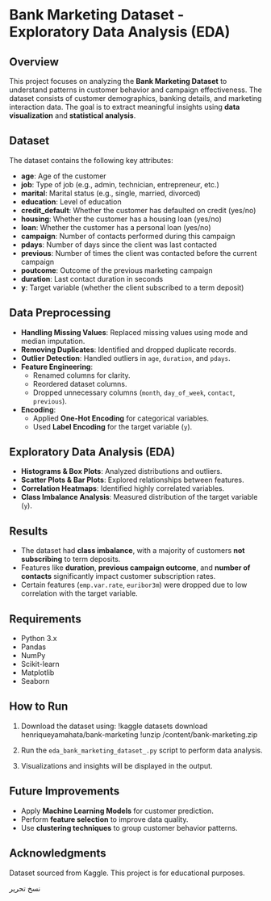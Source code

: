 # Bank Marketing Dataset - Exploratory Data Analysis (EDA)

## Overview
This project focuses on analyzing the **Bank Marketing Dataset** to understand patterns in customer behavior and campaign effectiveness. The dataset consists of customer demographics, banking details, and marketing interaction data. The goal is to extract meaningful insights using **data visualization** and **statistical analysis**.

## Dataset
The dataset contains the following key attributes:
- **age**: Age of the customer
- **job**: Type of job (e.g., admin, technician, entrepreneur, etc.)
- **marital**: Marital status (e.g., single, married, divorced)
- **education**: Level of education
- **credit_default**: Whether the customer has defaulted on credit (yes/no)
- **housing**: Whether the customer has a housing loan (yes/no)
- **loan**: Whether the customer has a personal loan (yes/no)
- **campaign**: Number of contacts performed during this campaign
- **pdays**: Number of days since the client was last contacted
- **previous**: Number of times the client was contacted before the current campaign
- **poutcome**: Outcome of the previous marketing campaign
- **duration**: Last contact duration in seconds
- **y**: Target variable (whether the client subscribed to a term deposit)

## Data Preprocessing
- **Handling Missing Values**: Replaced missing values using mode and median imputation.
- **Removing Duplicates**: Identified and dropped duplicate records.
- **Outlier Detection**: Handled outliers in `age`, `duration`, and `pdays`.
- **Feature Engineering**:
  - Renamed columns for clarity.
  - Reordered dataset columns.
  - Dropped unnecessary columns (`month`, `day_of_week`, `contact`, `previous`).
- **Encoding**:
  - Applied **One-Hot Encoding** for categorical variables.
  - Used **Label Encoding** for the target variable (`y`).

## Exploratory Data Analysis (EDA)
- **Histograms & Box Plots**: Analyzed distributions and outliers.
- **Scatter Plots & Bar Plots**: Explored relationships between features.
- **Correlation Heatmaps**: Identified highly correlated variables.
- **Class Imbalance Analysis**: Measured distribution of the target variable (`y`).

## Results
- The dataset had **class imbalance**, with a majority of customers **not subscribing** to term deposits.
- Features like **duration**, **previous campaign outcome**, and **number of contacts** significantly impact customer subscription rates.
- Certain features (`emp.var.rate`, `euribor3m`) were dropped due to low correlation with the target variable.

## Requirements
- Python 3.x
- Pandas
- NumPy
- Scikit-learn
- Matplotlib
- Seaborn

## How to Run
1. Download the dataset using:
!kaggle datasets download henriqueyamahata/bank-marketing !unzip /content/bank-marketing.zip

2. Run the `eda_bank_marketing_dataset_.py` script to perform data analysis.

3. Visualizations and insights will be displayed in the output.

## Future Improvements
- Apply **Machine Learning Models** for customer prediction.
- Perform **feature selection** to improve data quality.
- Use **clustering techniques** to group customer behavior patterns.

## Acknowledgments
Dataset sourced from Kaggle. This project is for educational purposes.

نسخ
تحرير

